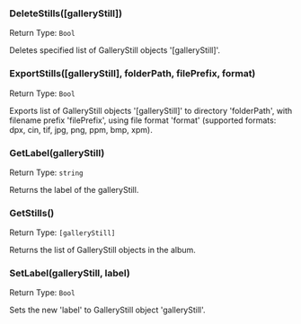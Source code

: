 ### DeleteStills([galleryStill])                    
Return Type: `Bool`

Deletes specified list of GalleryStill objects '[galleryStill]'.

### ExportStills([galleryStill], folderPath, filePrefix, format)
Return Type: `Bool`

Exports list of GalleryStill objects '[galleryStill]' to directory 'folderPath', with filename prefix 'filePrefix', using file format 'format' (supported formats:  dpx, cin, tif, jpg, png, ppm, bmp, xpm).

### GetLabel(galleryStill)                          
Return Type: `string`

Returns the label of the galleryStill.

### GetStills()                                     
Return Type: `[galleryStill]`

Returns the list of GalleryStill objects in the album.

### SetLabel(galleryStill, label)                   
Return Type: `Bool`

Sets the new 'label' to GalleryStill object 'galleryStill'.

